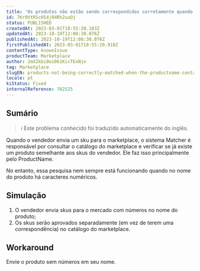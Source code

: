 ```yaml
---
title: 'Os produtos não estão sendo correspondidos corretamente quando o productName contém números'
id: 7Kr0VtRScH54j04Rh2uuOj
status: PUBLISHED
createdAt: 2023-03-01T18:55:20.183Z
updatedAt: 2023-10-19T12:08:30.076Z
publishedAt: 2023-10-19T12:08:30.076Z
firstPublishedAt: 2023-03-01T18:55:20.910Z
contentType: knownIssue
productTeam: Marketplace
author: 2mXZkbi0oi061KicTExNjo
tag: Marketplace
slugEN: products-not-being-correctly-matched-when-the-productname-contains-numbers
locale: pt
kiStatus: Fixed
internalReference: 762525
---
```


## Sumário

>ℹ️ Este problema conhecido foi traduzido automaticamente do inglês.


Quando o vendedor envia um sku para o marketplace, o sistema Matcher é responsável por consultar o catálogo do marketplace e verificar se já existe um produto semelhante aos skus do vendedor.
Ele faz isso principalmente pelo ProductName.

No entanto, essa pesquisa nem sempre está funcionando quando no nome do produto há caracteres numéricos.

## Simulação



1. O vendedor envia skus para o mercado com números no nome do produto;
2. Os skus serão aprovados separadamente (em vez de terem uma correspondência) no catálogo do marketplace.



## Workaround


Envie o produto sem números em seu nome.





